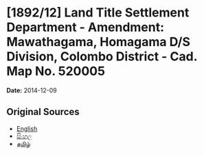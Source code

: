 # [1892/12] Land Title Settlement Department - Amendment: Mawathagama, Homagama D/S Division, Colombo District - Cad. Map No. 520005

**Date:** 2014-12-09

## Original Sources

- [English](https://documents.gov.lk/view/extra-gazettes/2014/12/1892-12_E.pdf)
- [සිංහල](https://documents.gov.lk/view/extra-gazettes/2014/12/1892-12_S.pdf)
- [தமிழ்](https://documents.gov.lk/view/extra-gazettes/2014/12/1892-12_T.pdf)
